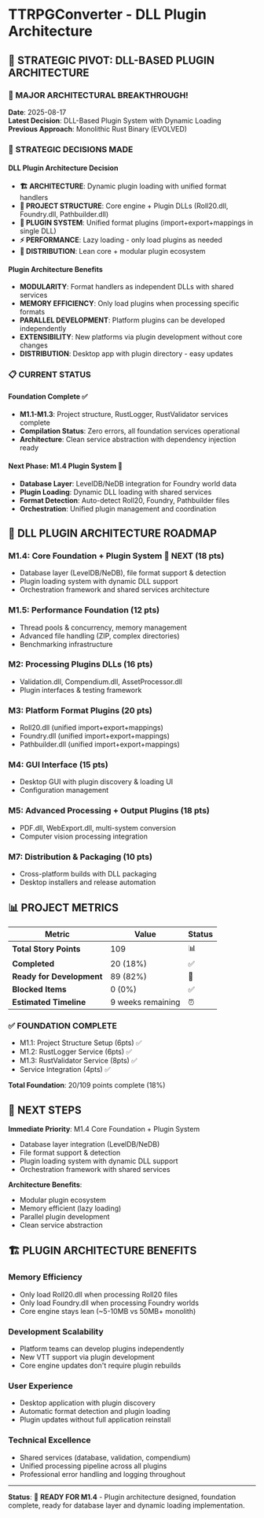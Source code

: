 # TTRPGConverter - DLL Plugin Architecture

## 🚀 **STRATEGIC PIVOT: DLL-BASED PLUGIN ARCHITECTURE**

### 🎯 MAJOR ARCHITECTURAL BREAKTHROUGH!

**Date**: 2025-08-17  
**Latest Decision**: DLL-Based Plugin System with Dynamic Loading  
**Previous Approach**: Monolithic Rust Binary (EVOLVED)

### 🎯 **STRATEGIC DECISIONS MADE**

#### DLL Plugin Architecture Decision
- **🏗️ ARCHITECTURE**: Dynamic plugin loading with unified format handlers
- **📁 PROJECT STRUCTURE**: Core engine + Plugin DLLs (Roll20.dll, Foundry.dll, Pathbuilder.dll)
- **🔌 PLUGIN SYSTEM**: Unified format plugins (import+export+mappings in single DLL)
- **⚡ PERFORMANCE**: Lazy loading - only load plugins as needed
- **🚀 DISTRIBUTION**: Lean core + modular plugin ecosystem

#### Plugin Architecture Benefits
- **MODULARITY**: Format handlers as independent DLLs with shared services
- **MEMORY EFFICIENCY**: Only load plugins when processing specific formats
- **PARALLEL DEVELOPMENT**: Platform plugins can be developed independently
- **EXTENSIBILITY**: New platforms via plugin development without core changes
- **DISTRIBUTION**: Desktop app with plugin directory - easy updates

### 📋 **CURRENT STATUS**

#### Foundation Complete ✅
- **M1.1-M1.3**: Project structure, RustLogger, RustValidator services complete
- **Compilation Status**: Zero errors, all foundation services operational
- **Architecture**: Clean service abstraction with dependency injection ready

#### Next Phase: M1.4 Plugin System 🚀
- **Database Layer**: LevelDB/NeDB integration for Foundry world data
- **Plugin Loading**: Dynamic DLL loading with shared services
- **Format Detection**: Auto-detect Roll20, Foundry, Pathbuilder files
- **Orchestration**: Unified plugin management and coordination

## 🎯 **DLL PLUGIN ARCHITECTURE ROADMAP**

### **M1.4: Core Foundation + Plugin System** 🚀 NEXT (18 pts)
- Database layer (LevelDB/NeDB), file format support & detection
- Plugin loading system with dynamic DLL support
- Orchestration framework and shared services architecture

### **M1.5: Performance Foundation** (12 pts)
- Thread pools & concurrency, memory management
- Advanced file handling (ZIP, complex directories)
- Benchmarking infrastructure

### **M2: Processing Plugins DLLs** (16 pts)
- Validation.dll, Compendium.dll, AssetProcessor.dll
- Plugin interfaces & testing framework

### **M3: Platform Format Plugins** (20 pts)
- Roll20.dll (unified import+export+mappings)
- Foundry.dll (unified import+export+mappings)
- Pathbuilder.dll (unified import+export+mappings)

### **M4: GUI Interface** (15 pts)
- Desktop GUI with plugin discovery & loading UI
- Configuration management

### **M5: Advanced Processing + Output Plugins** (18 pts)
- PDF.dll, WebExport.dll, multi-system conversion
- Computer vision processing integration

### **M7: Distribution & Packaging** (10 pts)
- Cross-platform builds with DLL packaging
- Desktop installers and release automation

## 📊 **PROJECT METRICS**

| Metric | Value | Status |
|--------|-------|--------|
| **Total Story Points** | 109 | 📊 |
| **Completed** | 20 (18%) | ✅ |
| **Ready for Development** | 89 (82%) | 🚀 |
| **Blocked Items** | 0 (0%) | ✅ |
| **Estimated Timeline** | 9 weeks remaining | ⏰ |

### ✅ **FOUNDATION COMPLETE**
- M1.1: Project Structure Setup (6pts) ✅
- M1.2: RustLogger Service (6pts) ✅
- M1.3: RustValidator Service (8pts) ✅
- Service Integration (4pts) ✅

**Total Foundation**: 20/109 points complete (18%)
 ## 🎯 **NEXT STEPS**

**Immediate Priority**: M1.4 Core Foundation + Plugin System
- Database layer integration (LevelDB/NeDB)
- File format support & detection
- Plugin loading system with dynamic DLL support
- Orchestration framework with shared services

**Architecture Benefits**:
- Modular plugin ecosystem
- Memory efficient (lazy loading)
- Parallel plugin development
- Clean service abstraction

## 🏗️ **PLUGIN ARCHITECTURE BENEFITS**

### **Memory Efficiency**
- Only load Roll20.dll when processing Roll20 files
- Only load Foundry.dll when processing Foundry worlds
- Core engine stays lean (~5-10MB vs 50MB+ monolith)

### **Development Scalability**
- Platform teams can develop plugins independently
- New VTT support via plugin development
- Core engine updates don't require plugin rebuilds

### **User Experience**
- Desktop application with plugin discovery
- Automatic format detection and plugin loading
- Plugin updates without full application reinstall

### **Technical Excellence**
- Shared services (database, validation, compendium)
- Unified processing pipeline across all plugins
- Professional error handling and logging throughout

---

**Status**: 🚀 **READY FOR M1.4** - Plugin architecture designed, foundation complete, ready for database layer and dynamic loading implementation.
